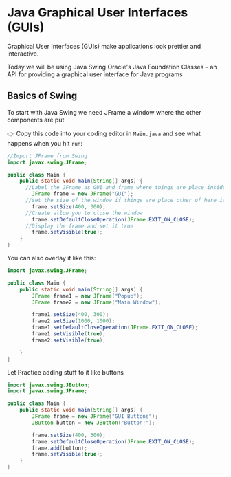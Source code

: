 # Java Graphical User Interfaces (GUIs)

Graphical User Interfaces (GUIs) make applications look prettier and interactive. 

Today we will be using Java Swing Oracle's Java Foundation Classes – an API for providing a graphical user interface for Java programs

## Basics of Swing

To start with Java Swing we need JFrame a window where the other components are put 

👉 Copy this code into your coding editor in `Main.java` and see what happens when you hit `run`:


```java
//Import JFrame from Swing
import javax.swing.JFrame;

public class Main {
    public static void main(String[] args) {
      //Label the JFrame as GUI and frame where things are place inside
        JFrame frame = new JFrame("GUI");
      //set the size of the window if things are place other of here it won't be shown
        frame.setSize(400, 300);
      //Create allow you to close the window
        frame.setDefaultCloseOperation(JFrame.EXIT_ON_CLOSE);
      //Display the frame and set it true
        frame.setVisible(true);
    }
}

```

You can also overlay it like this:

```java
import javax.swing.JFrame;

public class Main {
    public static void main(String[] args) {
        JFrame frame1 = new JFrame("Popup");
        JFrame frame2 = new JFrame("Main Window");

        frame1.setSize(400, 300);
        frame2.setSize(1000, 1000);
        frame1.setDefaultCloseOperation(JFrame.EXIT_ON_CLOSE);
        frame1.setVisible(true);
        frame2.setVisible(true);

    }
}
```

Let Practice adding stuff to it like buttons

```java
import javax.swing.JButton;
import javax.swing.JFrame;

public class Main {
    public static void main(String[] args) {
        JFrame frame = new JFrame("GUI Buttons");
        JButton button = new JButton("Button!");

        frame.setSize(400, 300);
        frame.setDefaultCloseOperation(JFrame.EXIT_ON_CLOSE);
        frame.add(button);
        frame.setVisible(true);
    }
}

```